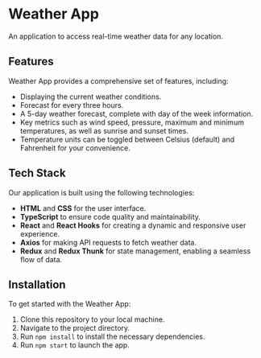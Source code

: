 # Weather App

An application to access real-time weather data for any location.

## Features

Weather App provides a comprehensive set of features, including:

- Displaying the current weather conditions.
- Forecast for every three hours.
- A 5-day weather forecast, complete with day of the week information.
- Key metrics such as wind speed, pressure, maximum and minimum temperatures, as well as sunrise and sunset times.
- Temperature units can be toggled between Celsius (default) and Fahrenheit for your convenience.

## Tech Stack

Our application is built using the following technologies:

- **HTML** and **CSS** for the user interface.
- **TypeScript** to ensure code quality and maintainability.
- **React** and **React Hooks** for creating a dynamic and responsive user experience.
- **Axios** for making API requests to fetch weather data.
- **Redux** and **Redux Thunk** for state management, enabling a seamless flow of data.

## Installation

To get started with the Weather App:

1. Clone this repository to your local machine.
2. Navigate to the project directory.
3. Run `npm install` to install the necessary dependencies.
4. Run `npm start` to launch the app.
